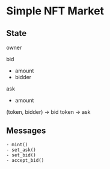 # Simple NFT Market

## State

owner

bid
- amount
- bidder

ask
- amount

(token, bidder) -> bid
token -> ask

## Messages

```
- mint()
- set_ask()
- set_bid()
- accept_bid()
```

